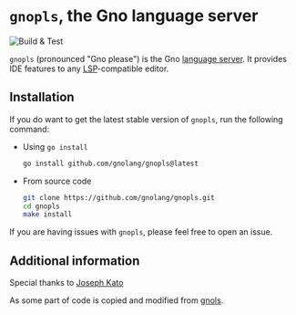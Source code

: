 # `gnopls`, the Gno language server

![Build & Test](https://github.com/gnolang/gnopls/actions/workflows/go.yml/badge.svg)

`gnopls` (pronounced "Gno please") is the Gno [language server]. It provides IDE features to any [LSP]-compatible editor.

## Installation

If you do want to get the latest stable version of `gnopls`, run the following
command:

- Using `go install`
    ```sh
    go install github.com/gnolang/gnopls@latest
    ```

- From source code
    ```sh
    git clone https://github.com/gnolang/gnopls.git
    cd gnopls
    make install
    ```

If you are having issues with `gnopls`, please feel free to open an issue.

## Additional information

Special thanks to [Joseph Kato](https://github.com/jdkato)

As some part of code is copied and modified from [gnols](https://github.com/gno-playground/gnols).

[language server]: https://langserver.org
[LSP]: https://microsoft.github.io/language-server-protocol/
